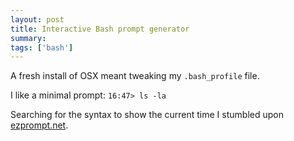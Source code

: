 ```yaml
---
layout: post
title: Interactive Bash prompt generator
summary: 
tags: ['bash']
---
```


A fresh install of OSX meant tweaking my `.bash_profile` file.

I like a minimal prompt: `16:47> ls -la`

Searching for the syntax to show the current time I stumbled upon [ezprompt.net](http://ezprompt.net/).
